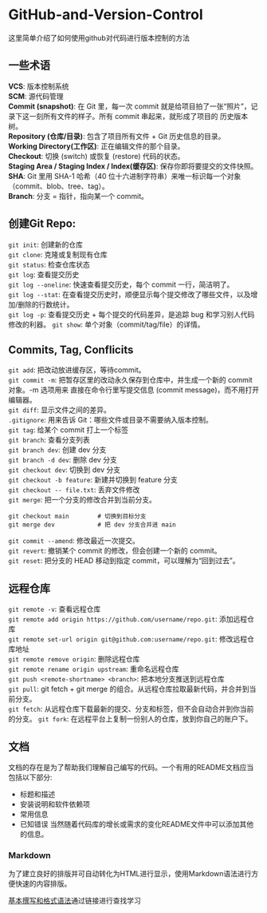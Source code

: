 # GitHub-and-Version-Control
这里简单介绍了如何使用github对代码进行版本控制的方法
## 一些术语
__VCS__: 版本控制系统  
__SCM__: 源代码管理  
__Commit (snapshot)__: 在 Git 里，每一次 commit 就是给项目拍了一张“照片”，记录下这一刻所有文件的样子。所有 commit 串起来，就形成了项目的 历史版本树。  
__Repository (仓库/目录)__: 包含了项目所有文件 + Git 历史信息的目录。  
__Working Directory(工作区)__: 正在编辑文件的那个目录。  
__Checkout__: 切换 (switch) 或恢复 (restore) 代码的状态。  
__Staging Area / Staging Index / Index(缓存区)__: 保存你即将要提交的文件快照。  
__SHA__: Git 里用 SHA-1 哈希（40 位十六进制字符串）来唯一标识每一个对象（commit、blob、tree、tag）。  
__Branch__: 分支 = 指针，指向某一个 commit。  
## 创建Git Repo: 
`git init`: 创建新的仓库  
`git clone`: 克隆或复制现有仓库  
`git status`: 检查仓库状态  
`git log`: 查看提交历史  
`git log --oneline`: 快速查看提交历史，每个 commit 一行，简洁明了。  
`git log --stat`: 在查看提交历史时，顺便显示每个提交修改了哪些文件，以及增加/删除的行数统计。  
`git log -p`: 查看提交历史 + 每个提交的代码差异，是追踪 bug 和学习别人代码修改的利器。
`git show`: 单个对象（commit/tag/file）的详情。
## Commits, Tag, Conflicits
`git add`: 把改动放进缓存区，等待commit。  
`git commit -m`: 把暂存区里的改动永久保存到仓库中，并生成一个新的 commit 对象。-m 选项用来 直接在命令行里写提交信息 (commit message)，而不用打开编辑器。  
`git diff`: 显示文件之间的差异。  
`.gitignore`: 用来告诉 Git：哪些文件或目录不需要纳入版本控制。  
`git tag`: 给某个 commit 打上一个标签  
`git branch`: 查看分支列表  
`git branch dev`: 创建 dev 分支  
`git branch -d dev`: 删除 dev 分支  
`git checkout dev`: 切换到 dev 分支  
`git checkout -b feature`: 新建并切换到 feature 分支  
`git checkout -- file.txt`: 丢弃文件修改  
`git merge`: 把一个分支的修改合并到当前分支。
```
git checkout main        # 切换到目标分支
git merge dev            # 把 dev 分支合并进 main
```
`git commit --amend`: 修改最近一次提交。  
`git revert`: 撤销某个 commit 的修改，但会创建一个新的 commit。  
`git reset`: 把分支的 HEAD 移动到指定 commit，可以理解为“回到过去”。  
## 远程仓库
`git remote -v`: 查看远程仓库  
`git remote add origin https://github.com/username/repo.git`: 添加远程仓库  
`git remote set-url origin git@github.com:username/repo.git`: 修改远程仓库地址  
`git remote remove origin`: 删除远程仓库  
`git remote rename origin upstream`: 重命名远程仓库  
`git push <remote-shortname> <branch>`: 把本地分支推送到远程仓库  
`git pull`: git fetch + git merge 的组合。从远程仓库拉取最新代码，并合并到当前分支。  
`git fetch`: 从远程仓库下载最新的提交、分支和标签，但不会自动合并到你当前的分支。
`git fork`: 在远程平台上复制一份别人的仓库，放到你自己的账户下。
## 文档
文档的存在是为了帮助我们理解自己编写的代码。一个有用的README文档应当包括以下部分:
- 标题和描述
- 安装说明和软件依赖项
- 常用信息
- 已知错误
当然随着代码库的增长或需求的变化README文件中可以添加其他的信息。
### Markdown
为了建立良好的排版并可自动转化为HTML进行显示，使用Markdown语法进行方便快速的内容排版。

[基本撰写和格式语法](https://docs.github.com/zh/get-started/writing-on-github/getting-started-with-writing-and-formatting-on-github/basic-writing-and-formatting-syntax#links)通过链接进行查找学习
